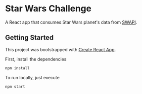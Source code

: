 # Star Wars Challenge

A React app that consumes Star Wars planet's data from [SWAPI](https://swapi.co/).

## Getting Started

This project was bootstrapped with [Create React App](https://github.com/facebook/create-react-app).

First, install the dependencies

```bash
npm install
```

To run locally, just execute

```bash
npm start
```
